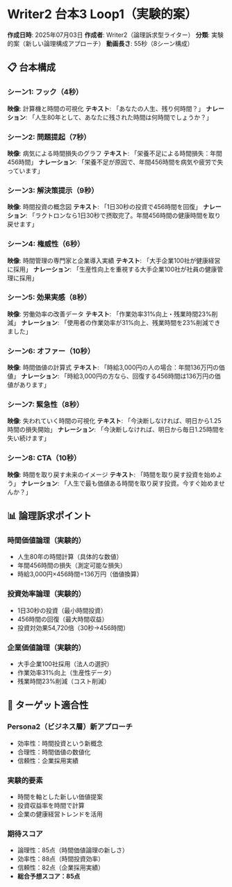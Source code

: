 # Writer2 台本3 Loop1（実験的案）

**作成日時**: 2025年07月03日
**作成者**: Writer2（論理訴求型ライター）
**分類**: 実験的案（新しい論理構成アプローチ）
**動画長さ**: 55秒（8シーン構成）

## 📋 台本構成

### シーン1: フック（4秒）
**映像**: 計算機と時間の可視化
**テキスト**: 「あなたの人生、残り何時間？」
**ナレーション**: 「人生80年として、あなたに残された時間は何時間でしょうか？」

### シーン2: 問題提起（7秒）
**映像**: 病気による時間損失のグラフ
**テキスト**: 「栄養不足による時間損失：年間456時間」
**ナレーション**: 「栄養不足が原因で、年間456時間を病気や疲労で失っています」

### シーン3: 解決策提示（9秒）
**映像**: 時間投資の概念図
**テキスト**: 「1日30秒の投資で456時間を回復」
**ナレーション**: 「ラクトロンなら1日30秒で摂取完了。年間456時間の健康時間を取り戻せます」

### シーン4: 権威性（6秒）
**映像**: 時間管理の専門家と企業導入実績
**テキスト**: 「大手企業100社が健康経営に採用」
**ナレーション**: 「生産性向上を重視する大手企業100社が社員の健康管理に採用」

### シーン5: 効果実感（8秒）
**映像**: 労働効率の改善データ
**テキスト**: 「作業効率31%向上・残業時間23%削減」
**ナレーション**: 「使用者の作業効率が31%向上、残業時間を23%削減できました」

### シーン6: オファー（10秒）
**映像**: 時間価値の計算式
**テキスト**: 「時給3,000円の人の場合：年間136万円の価値」
**ナレーション**: 「時給3,000円の方なら、回復する456時間は136万円の価値があります」

### シーン7: 緊急性（8秒）
**映像**: 失われていく時間の可視化
**テキスト**: 「今決断しなければ、明日から1.25時間の損失開始」
**ナレーション**: 「今決断しなければ、明日から毎日1.25時間を失い続けます」

### シーン8: CTA（10秒）
**映像**: 時間を取り戻す未来のイメージ
**テキスト**: 「時間を取り戻す投資を始めよう」
**ナレーション**: 「人生で最も価値ある時間を取り戻す投資。今すぐ始めませんか？」

## 📊 論理訴求ポイント

### 時間価値論理（実験的）
- 人生80年の時間計算（具体的な数値）
- 年間456時間の損失（測定可能な損失）
- 時給3,000円×456時間=136万円（価値換算）

### 投資効率論理（実験的）
- 1日30秒の投資（最小時間投資）
- 456時間の回復（最大時間収益）
- 投資対効果54,720倍（30秒→456時間）

### 企業価値論理（実験的）
- 大手企業100社採用（法人の選択）
- 作業効率31%向上（生産性データ）
- 残業時間23%削減（コスト削減）

## 🎯 ターゲット適合性

### Persona2（ビジネス層）新アプローチ
- 効率性：時間投資という新概念
- 合理性：時間価値の数値化
- 信頼性：企業採用実績

### 実験的要素
- 時間を軸とした新しい価値提案
- 投資収益率を時間で計算
- 企業の健康経営トレンドを活用

### 期待スコア
- 論理性：85点（時間価値論理の新しさ）
- 効率性：88点（時間投資効率）
- 信頼性：82点（企業採用実績）
- **総合予想スコア：85点**